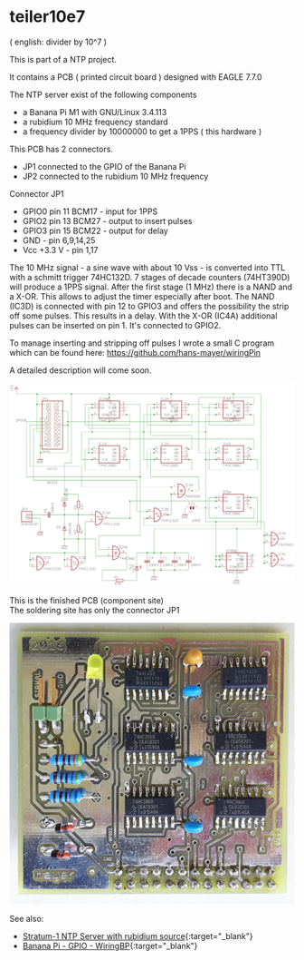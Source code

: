 # teiler10e7

( english: divider by 10^7 )

This is part of a NTP project.

It contains a PCB ( printed circuit board ) designed with EAGLE 7.7.0

The NTP server exist of the following components

* a Banana Pi M1 with GNU/Linux 3.4.113
* a rubidium 10 MHz frequency standard
* a frequency divider by 10000000 to get a 1PPS ( this hardware )

This PCB has 2 connectors.

* JP1 connected to the GPIO of the Banana Pi
* JP2 connected to the rubidium 10 MHz frequency

Connector JP1

* GPIO0 pin 11 BCM17 - input for 1PPS
* GPIO2 pin 13 BCM27 - output to insert pulses
* GPIO3 pin 15 BCM22 - output for delay
* GND - pin 6,9,14,25
* Vcc +3.3 V - pin 1,17

The 10 MHz signal - a sine wave with about 10 Vss - is converted into TTL with a schmitt trigger 74HC132D. 7 stages of decade counters (74HT390D) will produce a 1PPS signal. After the first stage (1 MHz) there is a NAND and a X-OR. This allows to adjust the timer especially after boot. The NAND (IC3D) is connected with pin 12 to GPIO3 and offers the possibility the strip off some pulses. This results in a delay. With the X-OR (IC4A) additional pulses can be inserted on pin 1. It's connected to GPIO2.

To manage inserting and stripping off pulses I wrote a small C program which can be found here: https://github.com/hans-mayer/wiringPin

A detailed description will come soon.


![circuitdiagram.png](/circuitdiagram.png)

This is the finished PCB (component site) <br>
The soldering site has only the connector JP1

![pcb_teiler.png](/pcb_teiler.png)

See also:

* [Stratum-1 NTP Server with rubidium source](http://blog.mayer.tv/2017/06/11/stratum-0-server.html){:target="_blank"}
* [Banana Pi - GPIO - WiringBP](http://blog.mayer.tv/2016/01/08/bananapi-gpio-wiringbp.html){:target="_blank"}
